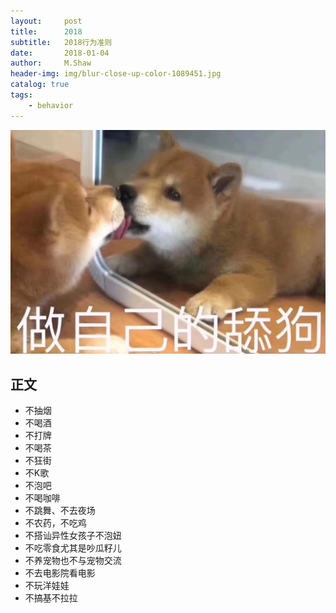 ```yaml
---
layout:     post
title:      2018
subtitle:   2018行为准则
date:       2018-01-04
author:     M.Shaw
header-img: img/blur-close-up-color-1089451.jpg
catalog: true
tags:
    - behavior
---
```


![avatar](img/clickMyself.png)


## 正文
* 不抽烟
* 不喝酒
* 不打牌
* 不喝茶
* 不狂街
* 不K歌
* 不泡吧
* 不喝咖啡
* 不跳舞、不去夜场
* 不农药，不吃鸡
* 不搭讪异性女孩子不泡妞
* 不吃零食尤其是吵瓜籽儿
* 不养宠物也不与宠物交流
* 不去电影院看电影
* 不玩洋娃娃
* 不搞基不拉拉




